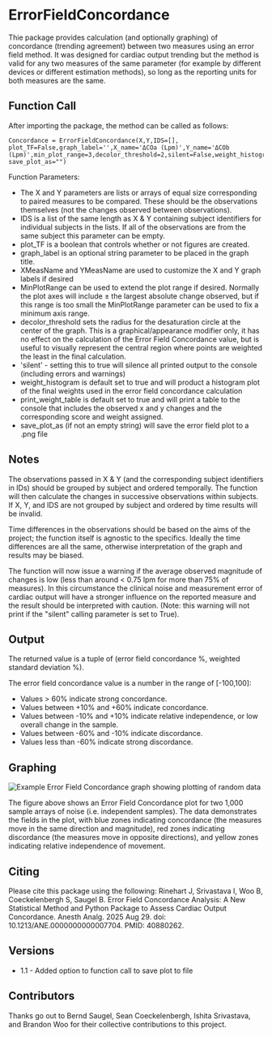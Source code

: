 # ErrorFieldConcordance

Thie package provides calculation (and optionally graphing) of concordance (trending agreement) between two measures using an error field method. It was designed for cardiac output trending but the method is valid for any two measures of the same parameter (for example by different devices or different estimation methods), so long as the reporting units for both measures are the same.

## Function Call
After importing the package, the method can be called as follows:

```
Concordance = ErrorFieldConcordance(X,Y,IDS=[], plot_TF=False,graph_label='',X_name='ΔCOa (Lpm)',Y_name='ΔCOb (Lpm)',min_plot_range=3,decolor_threshold=2,silent=False,weight_histogram=True,print_weight_table=True, save_plot_as="")
```

Function Parameters:
+ The X and Y parameters are lists or arrays of equal size corresponding to paired measures to be compared. These should be the observations themselves (not the changes observed between observations).  
+ IDS is a list of the same length as X & Y containing subject identifiers for individual subjects in the lists. If all of the observations are from the same subject this parameter can be empty.
+ plot_TF is a boolean that controls whether or not figures are created.
+ graph_label is an optional string parameter to be placed in the graph title.
+ XMeasName and YMeasName are used to customize the X and Y graph labels if desired
+ MinPlotRange can be used to extend the plot range if desired. Normally the plot axes will include ± the largest absolute change observed, but if this range is too small the MinPlotRange parameter can be used to fix a minimum axis range.
+ decolor_threshold sets the radius for the desaturation circle at the center of the graph.  This is a graphical/appearance modifier only, it has no effect on the calculation of the Error Field Concordance value, but is useful to visually represent the central region where points are weighted the least in the final calculation.
+ 'silent' - setting this to true will silence all printed output to the console (including errors and warnings)
+ weight_histogram is default set to true and will product a histogram plot of the final weights used in the error field concordance calculation
+ print_weight_table is default set to true and will print a table to the console that includes the observed x and y changes and the corresponding score and weight assigned.
+ save_plot_as (if not an empty string) will save the error field plot to a .png file

## Notes
The observations passed in X & Y (and the corresponding subject identifiers in IDs) should be grouped by subject and ordered temporally. The function will then calculate the changes in successive observations within subjects.  If X, Y, and IDS are not grouped by subject and ordered by time results will be invalid.

Time differences in the observations should be based on the aims of the project; the function itself is agnostic to the specifics. Ideally the time differences are all the same, otherwise interpretation of the graph and results may be biased.

The function will now issue a warning if the average observed magnitude of changes is low (less than around < 0.75 lpm for more than 75% of measures).  In this circumstance the clinical noise and measurement error of cardiac output will have a stronger influence on the reported measure and the result should be interpreted with caution.  (Note: this warning will not print if the "silent" calling parameter is set to True).

## Output

The returned value is a tuple of (error field concordance %, weighted standard deviation %).  

The error field concordance value is a number in the range of \[-100,100\]:  
+ Values > 60% indicate strong concordance.
+ Values between +10% and +60% indicate concordance.
+ Values between -10% and +10% indicate relative independence, or low overall change in the sample.
+ Values between -60% and -10% indicate discordance.
+ Values less than -60% indicate strong discordance.  
 

## Graphing
![Example Error Field Concordance graph showing plotting of random data](https://www.wtfstatistics.com/assets/ExampleFigure1.png)

The figure above shows an Error Field Concordance plot for two 1,000 sample arrays of noise (i.e. independent samples).  The data demonstrates the fields in the plot, with blue zones indicating concordance (the measures move in the same direction and magnitude), red zones indicating discordance (the measures move in opposite directions), and yellow zones indicating relative independence of movement.

## Citing
Please cite this package using the following:  Rinehart J, Srivastava I, Woo B, Coeckelenbergh S, Saugel B. Error Field Concordance Analysis: A New Statistical Method and Python Package to Assess Cardiac Output Concordance. Anesth Analg. 2025 Aug 29. doi: 10.1213/ANE.0000000000007704. PMID: 40880262.

## Versions
+ 1.1 - Added option to function call to save plot to file

## Contributors
Thanks go out to Bernd Saugel, Sean Coeckelenbergh, Ishita Srivastava, and Brandon Woo for their collective contributions to this project.